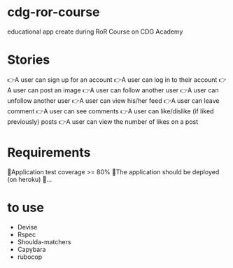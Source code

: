 # cdg-ror-course
educational app create during RoR Course on CDG Academy


# Stories

👉A user can sign up for an account
👉A user can log in to their account
👉A user can post an image
👉A user can follow another user
👉A user can unfollow another user
👉A user can view his/her feed
👉A user can leave comment
👉A user can see comments
👉A user can like/dislike (if liked previously) posts
👉A user can view the number of likes on a post

# Requirements
🤜Application test coverage >= 80%
🤜The application should be deployed (on heroku)
🤜…

# to use

* Devise
* Rspec
* Shoulda-matchers
* Capybara
* rubocop
